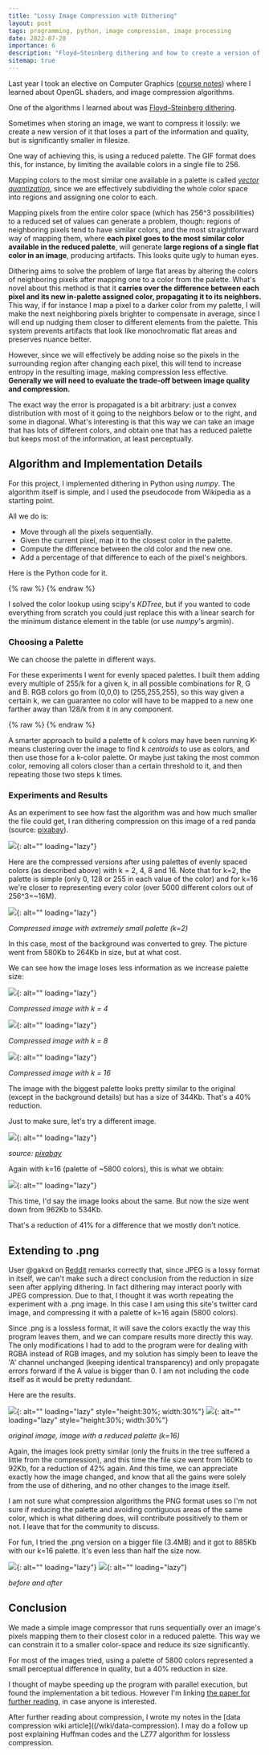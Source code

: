 ```yaml
---
title: "Lossy Image Compression with Dithering"
layout: post
tags: programming, python, image compression, image processing
date: 2022-07-20
importance: 6
description: "Floyd–Steinberg dithering and how to create a version of an image that uses a reduced color palette, preserving quality."
sitemap: true
---
```


Last year I took an elective on Computer Graphics ([course notes](/wiki/computer-graphics)) where I learned about OpenGL shaders, and image compression algorithms.

One of the algorithms I learned about was [Floyd–Steinberg dithering](https://en.wikipedia.org/wiki/Floyd%E2%80%93Steinberg_dithering). 

Sometimes when storing an image, we want to compress it lossily: we create a new version of it that loses a part of the information and quality, but is significantly smaller in filesize.

One way of achieving this, is using a reduced palette. The GIF format does this, for instance, by limiting the available colors in a single file to 256. 

Mapping colors to the most similar one available in a palette is called [_vector quantization_](/wiki/data-compression#lossy-compression), since we are effectively subdividing the whole color space into regions and assigning one color to each. 

Mapping pixels from the entire color space (which has 256\^3 possibilities) to a reduced set of values can generate a problem, though: regions of neighboring pixels tend to have similar colors, and the most straightforward way of mapping them, where **each pixel goes to the most similar color available in the reduced palette**, will generate **large regions of a single flat color in an image**, producing artifacts. This looks quite ugly to human eyes.

Dithering aims to solve the problem of large flat areas by altering the colors of neighboring pixels after mapping one to a color from the palette. What's novel about this method is that it **carries over the difference between each pixel and its new in-palette assigned color, propagating it to its neighbors.** This way, if for instance I map a pixel to a darker color from my palette, I will make the next neighboring pixels brighter to compensate in average, since I will end up nudging them closer to different elements from the palette. This system prevents artifacts that look like monochromatic flat areas and preserves nuance better. 

However, since we will effectively be adding noise so the pixels in the surrounding region after changing each pixel, this will tend to increase entropy in the resulting image, making compression less effective. **Generally we will need to evaluate the trade-off between image quality and compression.**

The exact way the error is propagated is a bit arbitrary: just a convex distribution with most of it going to the neighbors below or to the right, and some in diagonal. What's interesting is that this way we can take an image that has lots of different colors, and obtain one that has a reduced palette but keeps most of the information, at least perceptually.

## Algorithm and Implementation Details

For this project, I implemented dithering in Python using _numpy_. The algorithm itself is simple, and I used the pseudocode from Wikipedia as a starting point.

All we do is:
- Move through all the pixels sequentially.
- Given the current pixel, map it to the closest color in the palette.
- Compute the difference between the old color and the new one.
- Add a percentage of that difference to each of the pixel's neighbors.

Here is the Python code for it.

{% raw %} <script src="https://gist.github.com/StrikingLoo/481717106a5c9790d8a8fe2687fb7087.js"></script> {% endraw %}

I solved the color lookup using scipy's _KDTree_, but if you wanted to code everything from scratch you could just replace this with a linear search for the minimum distance element in the table (or use _numpy_'s argmin).

### Choosing a Palette

We can choose the palette in different ways.

For these experiments I went for evenly spaced palettes. I built them adding every multiple of 255/k for a given k, in all possible combinations for R, G and B. RGB colors go from (0,0,0) to (255,255,255), so this way given a certain k, we can guarantee no color will have to be mapped to a new one farther away than 128/k from it in any component.

{% raw %}  <script src="https://gist.github.com/StrikingLoo/a4d8417f96369ce69eb1aae73b850a1d.js"></script> {% endraw %} 

A smarter approach to build a palette of k colors may have been running K-means clustering over the image to find k _centroids_ to use as colors, and then use those for a k-color palette. Or maybe just taking the most common color, removing all colors closer than a certain threshold to it, and then repeating those two steps k times.

### Experiments and Results

As an experiment to see how fast the algorithm was and how much smaller the file could get, I ran dithering compression on this image of a red panda (source: [pixabay](http://pixabay.com)).

![](/resources/post_image/red-panda.jpg){: alt="" loading="lazy"}

Here are the compressed versions after using palettes of evenly spaced colors (as described above) with k = 2, 4, 8 and 16. Note that for k=2, the palette is simple (only 0, 128 or 255 in each value of the color) and for k=16 we're closer to representing every color (over 5000 different colors out of 256^3=\~16M).

![](/resources/post_image/red-panda-2.jpg){: alt="" loading="lazy"}

*Compressed image with extremely small palette (k=2)*

In this case, most of the background was converted to grey. 
The picture went from 580Kb to 264Kb in size, but at what cost.

We can see how the image loses less information as we increase palette size:

![](/resources/post_image/red-panda-4.jpg){: alt="" loading="lazy"}

*Compressed image with k = 4*

![](/resources/post_image/red-panda-8.jpg){: alt="" loading="lazy"}

*Compressed image with k = 8*

![](/resources/post_image/red-panda-16.jpg){: alt="" loading="lazy"}

*Compressed image with k = 16*

The image with the biggest palette looks pretty similar to the original (except in the background details) but has a size of 344Kb. That's a 40% reduction. 

Just to make sure, let's try a different image.

![](/resources/post_image/avenue.jpg){: alt="" loading="lazy"}

_source: [pixabay](https://pixabay.com/photos/avenue-trees-path-sunbeams-sunrays-815297/)_

Again with k=16 (palette of \~5800 colors), this is what we obtain:

![](/resources/post_image/avenue-16.jpg){: alt="" loading="lazy"}

This time, I'd say the image looks about the same. But now the size went down from 962Kb to 534Kb. 

That's a reduction of 41% for a difference that we mostly don't notice.

## Extending to .png

User @gakxd on [Reddit](https://www.reddit.com/r/programming/comments/w6b8ia/lossy_image_compression_with_dithering/) remarks correctly that, since JPEG is a lossy format in itself, we can't make such a direct conclusion from the reduction in size seen after applying dithering. In fact dithering may interact poorly with JPEG compression. Due to that, I thought it was worth repeating the experiment with a .png image. In this case I am using this site's twitter card image, and compressing it with a palette of k=16 again (5800 colors).

Since .png is a lossless format, it will save the colors exactly the way this program leaves them, and we can compare results more directly this way.
The only modifications I had to add to the program were for dealing with RGBA instead of RGB images, and my solution has simply been to leave the 'A' channel unchanged (keeping identical transparency) and only propagate errors forward if the A value is bigger than 0. I am not including the code itself as it would be pretty redundant.

Here are the results.

![](/resources/post_image/potted-tree.png){: alt="" loading="lazy" style="height:30%; width:30%"}
![](/resources/post_image/potted-tree-16.png){: alt="" loading="lazy" style="height:30%; width:30%"}

_original image, image with a reduced palette (k=16)_

Again, the images look pretty similar (only the fruits in the tree suffered a little from the compression), and this time the file size went from 160Kb to 92Kb, for a reduction of 42% again. And this time, we can appreciate exactly how the image changed, and know that all the gains were solely from the use of dithering, and no other changes to the image itself. 

I am not sure what compression algorithms the PNG format uses so I'm not sure if reducing the palette and avoiding contiguous areas of the same color, which is what dithering does, will contribute possitively to them or not. I leave that for the community to discuss.

For fun, I tried the .png version on a bigger file (3.4MB) and it got to 885Kb with our k=16 palette. It's even less than half the size now.

![](/resources/post_image/large-tree.png){: alt="" loading="lazy"}
![](/resources/post_image/large-tree-16.png){: alt="" loading="lazy"}

_before and after_

## Conclusion

We made a simple image compressor that runs sequentially over an image's pixels mapping them to their closest color in a reduced palette. This way we can constrain it to a smaller color-space and reduce its size significantly.

For most of the images tried, using a palette of 5800 colors represented a small perceptual difference in quality, but a 40% reduction in size.

I thought of maybe speeding up the program with parallel execution, but found the implementation a bit tedious. However I'm linking [the paper for further reading](https://hal.archives-ouvertes.fr/hal-03594790/document), in case anyone is interested.

After further reading about compression, I wrote my notes in the [data compression wiki article]((/wiki/data-compression). I may do a follow up post explaining Huffman codes and the LZ77 algorithm for lossless compression.